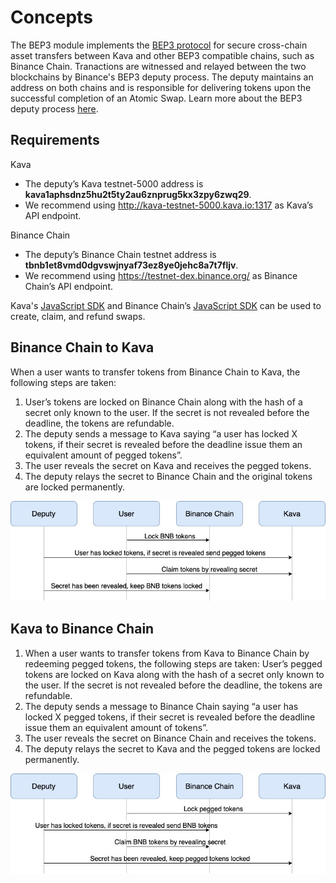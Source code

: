 # Concepts

 The BEP3 module implements the [BEP3 protocol](https://github.com/binance-chain/BEPs/blob/master/BEP3.md) for secure cross-chain asset transfers between Kava and other BEP3 compatible chains, such as Binance Chain. Tranactions are witnessed and relayed between the two blockchains by Binance's BEP3 deputy process. The deputy maintains an address on both chains and is responsible for delivering tokens upon the successful completion of an Atomic Swap. Learn more about the BEP3 deputy process [here](https://github.com/binance-chain/bep3-deputy).

## Requirements
Kava
- The deputy’s Kava testnet-5000 address is **kava1aphsdnz5hu2t5ty2au6znprug5kx3zpy6zwq29**.
- We recommend using http://kava-testnet-5000.kava.io:1317 as Kava’s API endpoint.

Binance Chain
- The deputy’s Binance Chain testnet address is **tbnb1et8vmd0dgvswjnyaf73ez8ye0jehc8a7t7fljv**.
- We recommend using https://testnet-dex.binance.org/ as Binance Chain’s API endpoint.

Kava's [JavaScript SDK](https://github.com/Kava-Labs/javascript-sdk) and Binance Chain’s [JavaScript SDK](https://github.com/binance-chain/javascript-sdk) can be used to create, claim, and refund swaps.

## Binance Chain to Kava

When a user wants to transfer tokens from Binance Chain to Kava, the following steps are taken:
1. User’s tokens are locked on Binance Chain along with the hash of a secret only known to the user. If the secret is not revealed before the deadline, the tokens are refundable.
2. The deputy sends a message to Kava saying “a user has locked X tokens, if their secret is revealed before the deadline issue them an equivalent amount of pegged tokens”.
3. The user reveals the secret on Kava and receives the pegged tokens.
4. The deputy relays the secret to Binance Chain and the original tokens are locked permanently.   


![Binance Chain to Kava Diagram](./diagrams/BEP3_binance_chain_to_kava.jpg)

## Kava to Binance Chain
1. When a user wants to transfer tokens from Kava to Binance Chain by redeeming pegged tokens, the following steps are taken:
User’s pegged tokens are locked on Kava along with the hash of a secret only known to the user. If the secret is not revealed before the deadline, the tokens are refundable.
2. The deputy sends a message to Binance Chain saying “a user has locked X pegged tokens, if their secret is revealed before the deadline issue them an equivalent amount of tokens”.
3. The user reveals the secret on Binance Chain and receives the tokens.
4. The deputy relays the secret to Kava and the pegged tokens are locked permanently.   


![Kava to Binance Chain Diagram](./diagrams/BEP3_kava_to_binance_chain.jpg)

